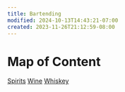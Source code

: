 ```yaml
---
title: Bartending
modified: 2024-10-13T14:43:21-07:00
created: 2023-11-26T21:12:59-08:00
---
```

# Map of Content
[Spirits](Areas/bartending/Spirits/Spirit.md)
[Wine](Areas/bartending/Wine/Wine.md)
[Whiskey](Areas/bartending/Whiskey/Whiskey.md)